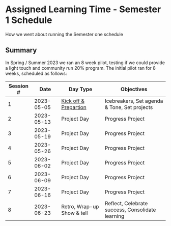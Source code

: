 # Assigned Learning Time - Semester 1 Schedule

How we went about running the Semester one schedule

## Summary

In Spring / Summer 2023 we ran an 8 week pilot, testing if we could provide a light touch and community run 20% program.
The initial pilot ran for 8 weeks, scheduled as follows:

| Session # | Date       | Day Type                                                              | Objectives                                       |
| --------- | ---------- | --------------------------------------------------------------------- | ------------------------------------------------ |
| 1         | 2023-05-05 | [Kick off & Prepartion](../semester_1/day_formats/01-kick_off_day.md) | Icebreakers, Set agenda & Tone, Set projects     |
| 2         | 2023-05-13 | Project Day                                                           | Progress Project                                 |
| 3         | 2023-05-19 | Project Day                                                           | Progress Project                                 |
| 4         | 2023-05-26 | Project Day                                                           | Progress Project                                 |
| 5         | 2023-06-02 | Project Day                                                           | Progress Project                                 |
| 6         | 2023-06-09 | Project Day                                                           | Progress Project                                 |
| 7         | 2023-06-16 | Project Day                                                           | Progress Project                                 |
| 8         | 2023-06-23 | Retro, Wrap-up Show & tell                                            | Reflect, Celebrate success, Consolidate learning |
